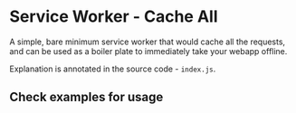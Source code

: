 # Service Worker - Cache All

A simple, bare minimum service worker that would cache all the requests,
and can be used as a boiler plate to immediately take your webapp offline.

Explanation is annotated in the source code - `index.js`.

## Check examples for usage